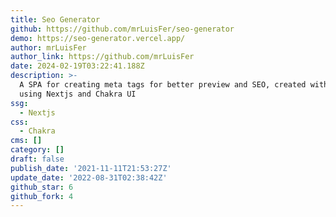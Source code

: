 ```yaml
---
title: Seo Generator
github: https://github.com/mrLuisFer/seo-generator
demo: https://seo-generator.vercel.app/
author: mrLuisFer
author_link: https://github.com/mrLuisFer
date: 2024-02-19T03:22:41.188Z
description: >-
  A SPA for creating meta tags for better preview and SEO, created with ⚛ React
  using Nextjs and Chakra UI
ssg:
  - Nextjs
css:
  - Chakra
cms: []
category: []
draft: false
publish_date: '2021-11-11T21:53:27Z'
update_date: '2022-08-31T02:38:42Z'
github_star: 6
github_fork: 4
---
```

